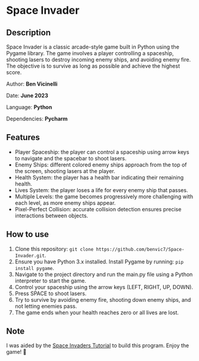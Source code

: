 # Space Invader

## Description

Space Invader is a classic arcade-style game built in Python using the Pygame library. The game involves a player controlling a spaceship, shooting lasers to destroy incoming enemy ships, and avoiding enemy fire. The objective is to survive as long as possible and achieve the highest score.

Author: **Ben Vicinelli**

Date: **June 2023**

Language: **Python**

Dependencies: **Pycharm**


## Features

- Player Spaceship: the player can control a spaceship using arrow keys to navigate and the spacebar to shoot lasers.
- Enemy Ships: different colored enemy ships approach from the top of the screen, shooting lasers at the player.
- Health System: the player has a health bar indicating their remaining health.
- Lives System: the player loses a life for every enemy ship that passes.
- Multiple Levels: the game becomes progressively more challenging with each level, as more enemy ships appear.
- Pixel-Perfect Collision: accurate collision detection ensures precise interactions between objects.


## How to use

1. Clone this repository: `git clone https://github.com/benvic7/Space-Invader.git`.
2. Ensure you have Python 3.x installed. Install Pygame by running: `pip install pygame`.
3. Navigate to the project directory and run the main.py file using a Python interpreter to start the game.
4. Control your spaceship using the arrow keys (LEFT, RIGHT, UP, DOWN).
5. Press SPACE to shoot lasers.
6. Try to survive by avoiding enemy fire, shooting down enemy ships, and not letting enemies pass.
9. The game ends when your health reaches zero or all lives are lost.


## Note

I was aided by the [Space Invaders Tutorial](https://www.youtube.com/watch?v=Q-__8Xw9KTM&t=3s) to build this program. Enjoy the game! 🚀
